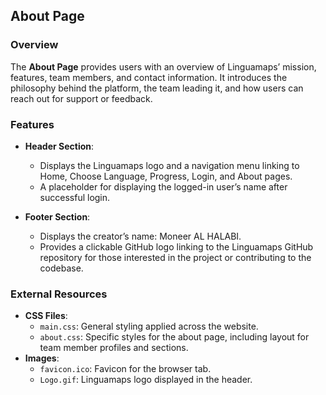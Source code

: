 ## About Page

### Overview

The **About Page** provides users with an overview of Linguamaps’ mission, features, team members, and contact information. It introduces the philosophy behind the platform, the team leading it, and how users can reach out for support or feedback.

### Features

- **Header Section**:

  - Displays the Linguamaps logo and a navigation menu linking to Home, Choose Language, Progress, Login, and About pages.
  - A placeholder for displaying the logged-in user’s name after successful login.

- **Footer Section**:
  - Displays the creator’s name: Moneer AL HALABI.
  - Provides a clickable GitHub logo linking to the Linguamaps GitHub repository for those interested in the project or contributing to the codebase.

### External Resources

- **CSS Files**:
  - `main.css`: General styling applied across the website.
  - `about.css`: Specific styles for the about page, including layout for team member profiles and sections.
- **Images**:
  - `favicon.ico`: Favicon for the browser tab.
  - `Logo.gif`: Linguamaps logo displayed in the header.

